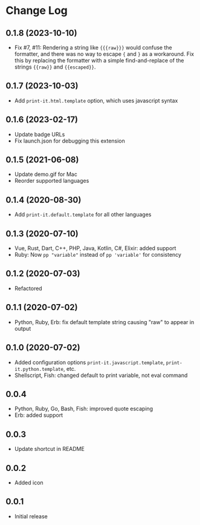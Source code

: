 # Change Log

## 0.1.8 (2023-10-10)

- Fix #7, #11: Rendering a string like `{{{raw}}}` would confuse the formatter, and there was no way to escape `{` and `}` as a workaround. Fix this by replacing the formatter with a simple find-and-replace of the strings `{{raw}}` and `{{escaped}}`.

## 0.1.7 (2023-10-03)

- Add `print-it.html.template` option, which uses javascript syntax

## 0.1.6 (2023-02-17)

- Update badge URLs
- Fix launch.json for debugging this extension

## 0.1.5 (2021-06-08)

- Update demo.gif for Mac
- Reorder supported languages

## 0.1.4 (2020-08-30)

- Add `print-it.default.template` for all other languages

## 0.1.3 (2020-07-10)

- Vue, Rust, Dart, C++, PHP, Java, Kotlin, C#, Elixir: added support
- Ruby: Now `pp "variable"` instead of `pp 'variable'` for consistency

## 0.1.2 (2020-07-03)

- Refactored

## 0.1.1 (2020-07-02)

- Python, Ruby, Erb: fix default template string causing "raw" to appear in output

## 0.1.0 (2020-07-02)

- Added configuration options `print-it.javascript.template`, `print-it.python.template`, etc.
- Shellscript, Fish: changed default to print variable, not eval command

## 0.0.4

- Python, Ruby, Go, Bash, Fish: improved quote escaping
- Erb: added support

## 0.0.3

- Update shortcut in README

## 0.0.2

- Added icon

## 0.0.1

- Initial release
